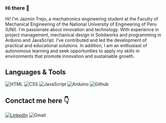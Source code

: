 ### Hi there 👋

Hi! I'm Jazmin Trejo, a mechatronics engineering student at the Faculty of Mechanical Engineering of the National University of Engineering of Peru (UNI). 
I'm passionate about innovation and technology. With experience in project management, mechanical design in Solidworks and programming in Arduino and JavaScript. 
I've contributed and led the development of practical and educational solutions. In addition, I am an enthusiast of autonomous learning and seek opportunities to apply my skills in environments that promote innovation and sustainable growth.

## Languages & Tools 
![HTML](https://img.shields.io/badge/-HTML5-E34F26?logo=html5&logoColor=white&style=flat)
![CSS](https://img.shields.io/badge/-CSS3-1572B6?logo=css3&logoColor=white&style=flat)
![JavaScript](https://img.shields.io/badge/-JavaScript-F7DF1E?logo=javascript&logoColor=black&style=flat)
![Arduino](https://img.shields.io/badge/-Arduino-00979D?logo=arduino&logoColor=white&style=flat)
![Github](https://img.shields.io/badge/-Github-black?logo=github&logoColor=white&style=flat) 

## Conctact me here 👇
[![LinkedIn](https://img.shields.io/badge/-LinkedIn-blue?logo=linkedin&logoColor=white&style=flat)](https://github.com/jazmintrejoperez)
![Gmail](https://img.shields.io/badge/-trejazmine@gmail.com-FC1212?logo=gmail&logoColor=white&style=flat)
